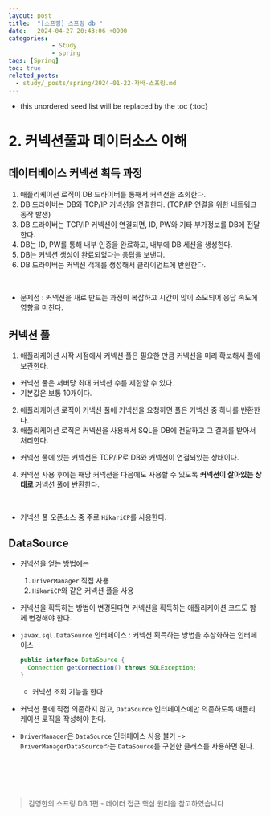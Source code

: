 ```yaml
---
layout: post
title:  "[스프링] 스프링 db "
date:   2024-04-27 20:43:06 +0900
categories: 
            - Study
            - spring
tags: [Spring]            
toc: true
related_posts:
  - study/_posts/spring/2024-01-22-자바-스프링.md
---
```

* this unordered seed list will be replaced by the toc
{:toc}

# 2. 커넥션풀과 데이터소스 이해 

## 데이터베이스 커넥션 획득 과정
1. 애플리케이션 로직이 DB 드라이버를 통해서 커넥션을 조회한다.
2. DB 드라이버는 DB와 TCP/IP 커넥션을 연결한다. (TCP/IP 연결을 위한 네트워크 동작 발생)
3. DB 드라이버는 TCP/IP 커넥션이 연결되면, ID, PW와 기타 부가정보를 DB에 전달한다. 
4. DB는 ID, PW를 통해 내부 인증을 완료하고, 내부에 DB 세션을 생성한다. 
5. DB는 커넥션 생성이 완료되었다는 응답을 보낸다.
6. DB 드라이버는 커넥션 객체를 생성해서 클라이언트에 반환한다. 
<br>

- 문제점 : 커넥션을 새로 만드는 과정이 복잡하고 시간이 많이 소모되어 응답 속도에 영향을 미친다. 

## 커넥션 풀 
1. 애플리케이션 시작 시점에서 커넥션 풀은 필요한 만큼 커넥션을 미리 확보해서 풀에 보관한다. 
  - 커넥션 풀은 서버당 최대 커넥션 수를 제한할 수 있다. 
  - 기본값은 보통 10개이다.
2. 애플리케이션 로직이 커넥션 풀에 커넥션을 요청하면 풀은 커넥션 중 하나를 반환한다.
3. 애플리케이션 로직은 커넥션을 사용해서 SQL을 DB에 전달하고 그 결과를 받아서 처리한다. 
  - 커넥션 풀에 있는 커넥션은 TCP/IP로 DB와 커넥션이 연결되있는 상태이다.
4. 커넥션 사용 후에는 해당 커넥션을 다음에도 사용할 수 있도록 <strong>커넥션이 살아있는 상태로</strong> 커넥션 풀에 반환한다. 
<br>

- 커넥션 풀 오픈소스 중 주로 `HikariCP`를 사용한다. 

## DataSource
- 커넥션을 얻는 방법에는
  1. `DriverManager` 직접 사용
  2. `HikariCP`와 같은 커넥션 풀을 사용

- 커넥션을 획득하는 방법이 변경된다면 커넥션을 획득하는 애플리케이션 코드도 함께 변경해야 한다.
- `javax.sql.DataSource` 인터페이스 : 커넥션 획득하는 방법을 추상화하는 인터페이스
  ~~~java
  public interface DataSource {
    Connection getConnection() throws SQLException;
  }
  ~~~
  - 커넥션 조회 기능을 한다.
- 커넥션 풀에 직접 의존하지 않고, `DataSource` 인터페이스에만 의존하도록 애플리케이션 로직을 작성해야 한다.
- `DriverManager`은 `DataSource` 인터페이스 사용 불가 -> `DriverManagerDataSource`라는 `DataSource`를 구현한 클래스를 사용하면 된다. 


## 

<br>
<br>
<br>

<blockquote>김영한의 스프링 DB 1편 - 데이터 접근 핵심 원리을 참고하였습니다</blockquote>










  

  


